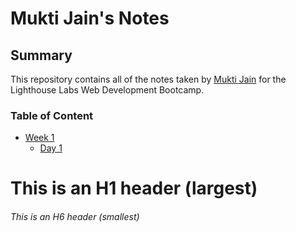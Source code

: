 # Mukti Jain's Notes

## Summary 

This repository contains all of the notes taken by [Mukti Jain](https://github.com/muktijn/lighthouse-web-notes) for the Lighthouse Labs Web Development Bootcamp.

### Table of Content
* [Week 1](/Week_1)
  * [Day 1](/Week_1/Day_1)

# This is an H1 header (largest)
###### This is an H6 header (smallest)

